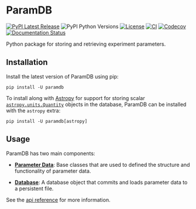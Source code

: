 # ParamDB

[![PyPI Latest Release](https://img.shields.io/pypi/v/paramdb)](https://pypi.org/project/paramdb/)
![PyPI Python Versions](https://img.shields.io/pypi/pyversions/paramdb)
[![License](https://img.shields.io/pypi/l/paramdb)](https://github.com/PainterQubits/paramdb/blob/main/LICENSE)
[![CI](https://github.com/PainterQubits/paramdb/actions/workflows/ci.yml/badge.svg)](https://github.com/PainterQubits/paramdb/actions/workflows/ci.yml)
[![Codecov](https://codecov.io/github/PainterQubits/paramdb/branch/main/graph/badge.svg?token=PQEJWLBTBK)](https://codecov.io/github/PainterQubits/paramdb)
[![Documentation Status](https://readthedocs.org/projects/paramdb/badge/?version=stable)](https://paramdb.readthedocs.io/en/stable/?badge=stable)

<!-- start intro -->

Python package for storing and retrieving experiment parameters.

<!-- end intro -->

## Installation

<!-- start installation -->

Install the latest version of ParamDB using pip:

```
pip install -U paramdb
```

To install along with [Astropy] for support for storing scalar [`astropy.units.Quantity`]
objects in the database, ParamDB can be installed with the `astropy` extra:

```
pip install -U paramdb[astropy]
```

[astropy]: https://docs.astropy.org/en/stable/index.html
[`astropy.units.quantity`]: https://docs.astropy.org/en/stable/api/astropy.units.Quantity.html#astropy.units.Quantity

<!-- end installation -->

## Usage

ParamDB has two main components:

- [**Parameter Data**]: Base classes that are used to defined the structure and
  functionality of parameter data.

- [**Database**]: A database object that commits and loads parameter data to a persistent
  file.

See the [api reference] for more information.

[**parameter data**]: https://paramdb.readthedocs.io/en/stable/parameter-data.html
[**database**]: https://paramdb.readthedocs.io/en/stable/database.html
[api reference]: https://paramdb.readthedocs.io/en/stable/api-reference.html
